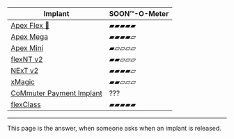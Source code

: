 | Implant | SOON™-O-Meter |
| ------- | ---------- |
| [Apex Flex 👀](/info#apex-flex) | ▰▰▰▰▰ |
| [Apex Mega](/info#apex-mega) | ▰▰▰▰▱ |
| [Apex Mini](/info#apex-mini) | ▰▱▱▱▱ |
| [flexNT v2](/info#flexnt-v2) | ▰▰▱▱▱ |
| [NExT v2](/info#next-v2) | ▰▰▰▰▱ |
| [xMagic](/info#xmagic) | ▰▰▱▱▱ |
| [CoMmuter Payment Implant](/info#commuter) | ??? |
| [flexClass](/info#flexclass) | ▰▰▰▰▰ |

---

This page is the answer, when someone asks when an implant is released.
